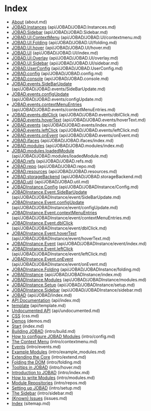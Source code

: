 # Index

* [About](about.md) (about.md)
* [JOBAD.Instances](api/JOBAD/JOBAD.Instances.md) (api/JOBAD/JOBAD.Instances.md)
* [JOBAD.Sidebar](api/JOBAD/JOBAD.Sidebar.md) (api/JOBAD/JOBAD.Sidebar.md)
* [JOBAD.UI.ContextMenu](api/JOBAD/JOBAD.UI/contextmenu.md) (api/JOBAD/JOBAD.UI/contextmenu.md)
* [JOBAD.UI.Folding](api/JOBAD/JOBAD.UI/folding.md) (api/JOBAD/JOBAD.UI/folding.md)
* [JOBAD.UI.hover](api/JOBAD/JOBAD.UI/hover.md) (api/JOBAD/JOBAD.UI/hover.md)
* [JOBAD.UI](api/JOBAD/JOBAD.UI/index.md) (api/JOBAD/JOBAD.UI/index.md)
* [JOBAD.UI.Overlay](api/JOBAD/JOBAD.UI/overlay.md) (api/JOBAD/JOBAD.UI/overlay.md)
* [JOBAD.UI.Sidebar](api/JOBAD/JOBAD.UI/sidebar.md) (api/JOBAD/JOBAD.UI/sidebar.md)
* [JOBAD.UserConfig](api/JOBAD/JOBAD.UserConfig.md) (api/JOBAD/JOBAD.UserConfig.md)
* [JOBAD.config](api/JOBAD/JOBAD.config.md) (api/JOBAD/JOBAD.config.md)
* [JOBAD.console](api/JOBAD/JOBAD.console.md) (api/JOBAD/JOBAD.console.md)
* [JOBAD.events.SideBarUpdate](api/JOBAD/JOBAD.events/SideBarUpdate.md) (api/JOBAD/JOBAD.events/SideBarUpdate.md)
* [JOBAD.events.configUpdate](api/JOBAD/JOBAD.events/configUpdate.md) (api/JOBAD/JOBAD.events/configUpdate.md)
* [JOBAD.events.contextMenuEntries](api/JOBAD/JOBAD.events/contextMenuEntries.md) (api/JOBAD/JOBAD.events/contextMenuEntries.md)
* [JOBAD.events.dblClick](api/JOBAD/JOBAD.events/dblClick.md) (api/JOBAD/JOBAD.events/dblClick.md)
* [JOBAD.events.hoverText](api/JOBAD/JOBAD.events/hoverText.md) (api/JOBAD/JOBAD.events/hoverText.md)
* [JOBAD.events](api/JOBAD/JOBAD.events/index.md) (api/JOBAD/JOBAD.events/index.md)
* [JOBAD.events.leftClick](api/JOBAD/JOBAD.events/leftClick.md) (api/JOBAD/JOBAD.events/leftClick.md)
* [JOBAD.events.onEvent](api/JOBAD/JOBAD.events/onEvent.md) (api/JOBAD/JOBAD.events/onEvent.md)
* [JOBAD.ifaces](api/JOBAD/JOBAD.ifaces/index.md) (api/JOBAD/JOBAD.ifaces/index.md)
* [JOBAD.modules](api/JOBAD/JOBAD.modules/index.md) (api/JOBAD/JOBAD.modules/index.md)
* [JOBAD.modules.loadedModule](api/JOBAD/JOBAD.modules/loadedModule.md) (api/JOBAD/JOBAD.modules/loadedModule.md)
* [JOBAD.refs](api/JOBAD/JOBAD.refs.md) (api/JOBAD/JOBAD.refs.md)
* [JOBAD.repo](api/JOBAD/JOBAD.repo.md) (api/JOBAD/JOBAD.repo.md)
* [JOBAD.resources](api/JOBAD/JOBAD.resources.md) (api/JOBAD/JOBAD.resources.md)
* [JOBAD.storageBackend](api/JOBAD/JOBAD.storageBackend.md) (api/JOBAD/JOBAD.storageBackend.md)
* [JOBAD.util](api/JOBAD/JOBAD.util.md) (api/JOBAD/JOBAD.util.md)
* [JOBADInstance.Config](api/JOBAD/JOBADInstance/Config.md) (api/JOBAD/JOBADInstance/Config.md)
* [JOBADInstance.Event.SideBarUpdate](api/JOBAD/JOBADInstance/event/SideBarUpdate.md) (api/JOBAD/JOBADInstance/event/SideBarUpdate.md)
* [JOBADInstance.Event.configUpdate](api/JOBAD/JOBADInstance/event/configUpdate.md) (api/JOBAD/JOBADInstance/event/configUpdate.md)
* [JOBADInstance.Event.contextMenuEntries](api/JOBAD/JOBADInstance/event/contextMenuEntries.md) (api/JOBAD/JOBADInstance/event/contextMenuEntries.md)
* [JOBADInstance.Event.dblClick](api/JOBAD/JOBADInstance/event/dblClick.md) (api/JOBAD/JOBADInstance/event/dblClick.md)
* [JOBADInstance.Event.hoverText](api/JOBAD/JOBADInstance/event/hoverText.md) (api/JOBAD/JOBADInstance/event/hoverText.md)
* [JOBADInstance.Event](api/JOBAD/JOBADInstance/event/index.md) (api/JOBAD/JOBADInstance/event/index.md)
* [JOBADInstance.Event.leftClick](api/JOBAD/JOBADInstance/event/leftClick.md) (api/JOBAD/JOBADInstance/event/leftClick.md)
* [JOBADInstance.Event.onEvent](api/JOBAD/JOBADInstance/event/onEvent.md) (api/JOBAD/JOBADInstance/event/onEvent.md)
* [JOBADInstance.Folding](api/JOBAD/JOBADInstance/folding.md) (api/JOBAD/JOBADInstance/folding.md)
* [JOBADInstance](api/JOBAD/JOBADInstance/index.md) (api/JOBAD/JOBADInstance/index.md)
* [JOBADInstance.Modules](api/JOBAD/JOBADInstance/modules.md) (api/JOBAD/JOBADInstance/modules.md)
* [JOBADInstance.Setup](api/JOBAD/JOBADInstance/setup.md) (api/JOBAD/JOBADInstance/setup.md)
* [JOBADInstance.Sidebar](api/JOBAD/JOBADInstance/sidebar.md) (api/JOBAD/JOBADInstance/sidebar.md)
* [JOBAD](api/JOBAD/index.md) (api/JOBAD/index.md)
* [API Documentation](api/index.md) (api/index.md)
* [template](api/template.md) (api/template.md)
* [Undocumented API](api/undocumented.md) (api/undocumented.md)
* [CSS](css.md) (css.md)
* [Demos](demos.md) (demos.md)
* [Start](index.md) (index.md)
* [Building JOBAD](intro/build.md) (intro/build.md)
* [How to configure JOBAD Modules](intro/config.md) (intro/config.md)
* [The Context Menu](intro/contextmenu.md) (intro/contextmenu.md)
* [Events](intro/events.md) (intro/events.md)
* [Example Modules](intro/example_modules.md) (intro/example_modules.md)
* [Extending the Core](intro/extend.md) (intro/extend.md)
* [Folding the DOM](intro/folding.md) (intro/folding.md)
* [Tooltips in JOBAD](intro/hover.md) (intro/hover.md)
* [Introduction to JOBAD](intro/index.md) (intro/index.md)
* [How to write Modules](intro/modules.md) (intro/modules.md)
* [Module Repositories](intro/repos.md) (intro/repos.md)
* [Setting up JOBAD](intro/setup.md) (intro/setup.md)
* [The Sidebar](intro/sidebar.md) (intro/sidebar.md)
* [(Known) Issues](issues.md) (issues.md)
* [Index](sitemap.md) (sitemap.md)
